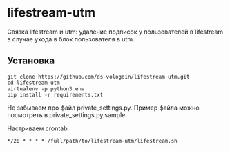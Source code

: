 # lifestream-utm

Связка lifestream и utm: удаление подписок у пользователей в lifestream в случае ухода в блок пользователя в utm.

## Установка

```
git clone https://github.com/ds-vologdin/lifestream-utm.git
cd lifestream-utm
virtualenv -p python3 env
pip install -r requirements.txt
```

Не забываем про файл private_settings.py. Пример файла можно посмотреть в private_settings.py.sample.

Настриваем crontab
```
*/20 * * * * /full/path/to/lifestream-utm/lifestream.sh
```
